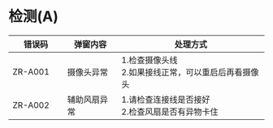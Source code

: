 # 检测(A)

<table><thead><tr><th width="142">错误码</th><th width="165.79998779296875">弹窗内容</th><th width="519">处理方式</th></tr></thead><tbody><tr><td>ZR-A001</td><td>摄像头异常</td><td>1.检查摄像头线<br>2.如果接线正常，可以重启后再看摄像头</td></tr><tr><td>ZR-A002</td><td>辅助风扇异常</td><td>1.请检查连接线是否接好<br>2.检查风扇是否有异物卡住</td></tr></tbody></table>
